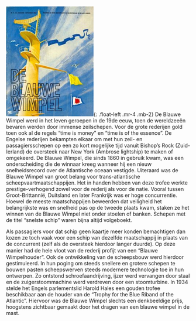 ![Bwmast.jpg](assets/images/Bwmast.jpg){: .float-left .mr-4 .mb-2}
De Blauwe Wimpel werd in het leven geroepen in de 19de eeuw, toen de wereldzeeën bevaren werden door immense zeilschepen.
Voor de grote rederijen gold toen ook al de regels “time is money” en “time is of the essence”.
De Engelse rederijen bekampten elkaar om met hun zeil- en passagiersschepen op een zo kort mogelijke tijd vanuit Bishop’s Rock (Zuid-Ierland)
de oversteek naar New York (Ambrose lightship) te maken of omgekeerd.
De Blauwe Wimpel, die sinds 1860 in gebruik kwam, was een onderscheiding die de winnaar kreeg
wanneer hij een nieuw snelheidsrecord over de Atlantische oceaan vestigde.
Uiteraard was de Blauwe Wimpel van groot belang voor trans-atlantische scheepvaartmaatschappijen.
Het in handen hebben van deze trofee werkte prestige-verhogend zowel voor de rederij als voor de natie.
Vooral tussen Groot-Brittannië, Duitsland en later Frankrijk was er hoge concurrentie.
Hoewel de meeste maatschappijen beweerden dat veiligheid het belangrijkste was en snelheid pas op de tweede plaats kwam,
staken ze het winnen van de Blauwe Wimpel niet onder stoelen of banken. Schepen met de titel “snelste schip” waren bijna altijd volgeboekt.

Als passagiers voor dat schip geen kaartje meer konden bemachtigen
dan kozen ze toch vaak voor een schip van dezelfde maatschappij in plaats van de concurrent (zelf als de oversteek hierdoor langer duurde).
Op deze manier had de hele vloot van de rederij proﬁjt van een “Blauwe Wimpelhouder”.
Ook de ontwikkeling van de scheepsbouw werd hierdoor gestimuleerd.
In hun poging om steeds snellere en grotere schepen te bouwen pasten scheepswerven steeds modernere technologie toe in hun ontwerpen.
Zo ontstond schroefaandrijving, ijzer werd vervangen door staal en de zuigerstoommachine werd verdreven door een stoomturbine.
In 1934 stelde het Engels parlementslid Harold Hales een gouden trofee beschikbaar aan de houder van de “Trophy for the Blue Riband of the Atlantic”.
Hiervoor was de Blauwe Wimpel slechts een denkbeeldige prijs, hoogstens zichtbaar gemaakt door het dragen van een blauwe wimpel in de mast.
